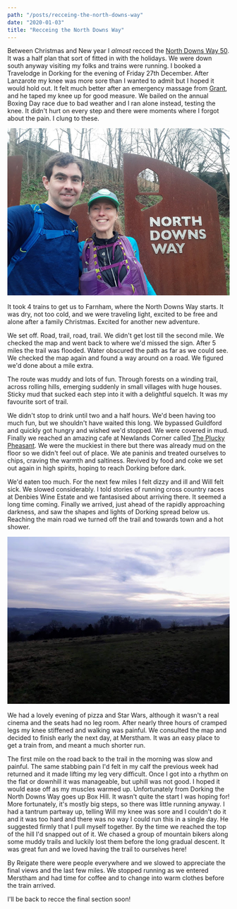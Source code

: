 ```yaml
---
path: "/posts/recceing-the-north-downs-way"
date: "2020-01-03"
title: "Recceing the North Downs Way"
---
```


Between Christmas and New year I _almost_ recced the [North Downs Way 50](https://www.centurionrunning.com/races/north-downs-way-50-2020). It was a half plan that sort of fitted in with the holidays. We were down south anyway visiting my folks and trains were running. I booked a Travelodge in Dorking for the evening of Friday 27th December. After Lanzarote my knee was more sore than I wanted to admit but I hoped it would hold out. It felt much better after an emergency massage from [Grant](https://www.equilibry.co.uk/), and he taped my knee up for good measure. We bailed on the annual Boxing Day race due to bad weather and I ran alone instead, testing the knee. It didn't hurt on every step and there were moments where I forgot about the pain. I clung to these.

![Start of the route](/imgs/recceing_the_ndw/ndw.jpg)

It took 4 trains to get us to Farnham, where the North Downs Way starts. It was dry, not too cold, and we were traveling light, excited to be free and alone after a family Christmas. Excited for another new adventure.

We set off. Road, trail, road, trail. We didn't get lost till the second mile. We checked the map and went back to where we'd missed the sign. After 5 miles the trail was flooded. Water obscured the path as far as we could see. We checked the map again and found a way around on a road. We figured we'd done about a mile extra.

The route was muddy and lots of fun. Through forests on a winding trail, across rolling hills, emerging suddenly in small villages with huge houses. Sticky mud that sucked each step into it with a delightful squelch. It was my favourite sort of trail.

We didn't stop to drink until two and a half hours. We'd been having too much fun, but we shouldn't have waited this long. We bypassed Guildford and quickly got hungry and wished we'd stopped. We were covered in mud. Finally we reached an amazing cafe at Newlands Corner called [The Plucky Pheasant](https://thepluckypheasant.com/). We were the muckiest in there but there was already mud on the floor so we didn't feel out of place. We ate paninis and treated ourselves to chips, craving the warmth and saltiness. Revived by food and coke we set out again in high spirits, hoping to reach Dorking before dark.

We'd eaten too much. For the next few miles I felt dizzy and ill and Will felt sick. We slowed considerably. I told stories of running cross country races at Denbies Wine Estate and we fantasised about arriving there. It seemed a long time coming. Finally we arrived, just ahead of the rapidly approaching darkness, and saw the shapes and lights of Dorking spread below us. Reaching the main road we turned off the trail and towards town and a hot shower.

![Almost there](/imgs/recceing_the_ndw/ndw2.jpg)

We had a lovely evening of pizza and Star Wars, although it wasn't a real cinema and the seats had no leg room. After nearly three hours of cramped legs my knee stiffened and walking was painful. We consulted the map and decided to finish early the next day, at Merstham. It was an easy place to get a train from, and meant a much shorter run.

The first mile on the road back to the trail in the morning was slow and painful. The same stabbing pain I'd felt in my calf the previous week had returned and it made lifting my leg very difficult. Once I got into a rhythm on the flat or downhill it was manageable, but uphill was not good. I hoped it would ease off as my muscles warmed up. Unfortunately from Dorking the North Downs Way goes up Box Hill. It wasn't quite the start I was hoping for! More fortunately, it's mostly big steps, so there was little running anyway. I had a tantrum partway up, telling Will my knee was sore and I couldn't do it and it was too hard and there was no way I could run this in a single day. He suggested firmly that I pull myself together. By the time we reached the top of the hill I'd snapped out of it. We chased a group of mountain bikers along some muddy trails and luckily lost them before the long gradual descent. It was great fun and we loved having the trail to ourselves here!

By Reigate there were people everywhere and we slowed to appreciate the final views and the last few miles. We stopped running as we entered Merstham and had time for coffee and to change into warm clothes before the train arrived.

I'll be back to recce the final section soon!